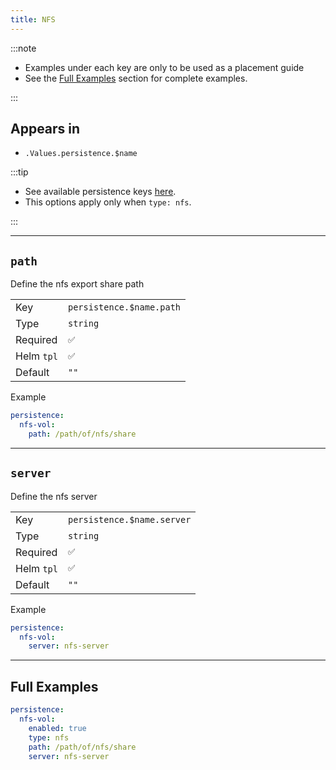 ```yaml
---
title: NFS
---
```


:::note

- Examples under each key are only to be used as a placement guide
- See the [Full Examples](#full-examples) section for complete examples.

:::

## Appears in

- `.Values.persistence.$name`

:::tip

- See available persistence keys [here](./index.md).
- This options apply only when `type: nfs`.

:::

---

## `path`

Define the nfs export share path

|            |                              |
| ---------- | ---------------------------- |
| Key        | `persistence.$name.path`     |
| Type       | `string`                     |
| Required   | `✅`                         |
| Helm `tpl` | `✅`                         |
| Default    | `""`                         |

Example

```yaml
persistence:
  nfs-vol:
    path: /path/of/nfs/share
```

---

## `server`

Define the nfs server

|            |                              |
| ---------- | ---------------------------- |
| Key        | `persistence.$name.server`   |
| Type       | `string`                     |
| Required   | `✅`                         |
| Helm `tpl` | `✅`                         |
| Default    | `""`                         |

Example

```yaml
persistence:
  nfs-vol:
    server: nfs-server
```

---

## Full Examples

```yaml
persistence:
  nfs-vol:
    enabled: true
    type: nfs
    path: /path/of/nfs/share
    server: nfs-server
```
